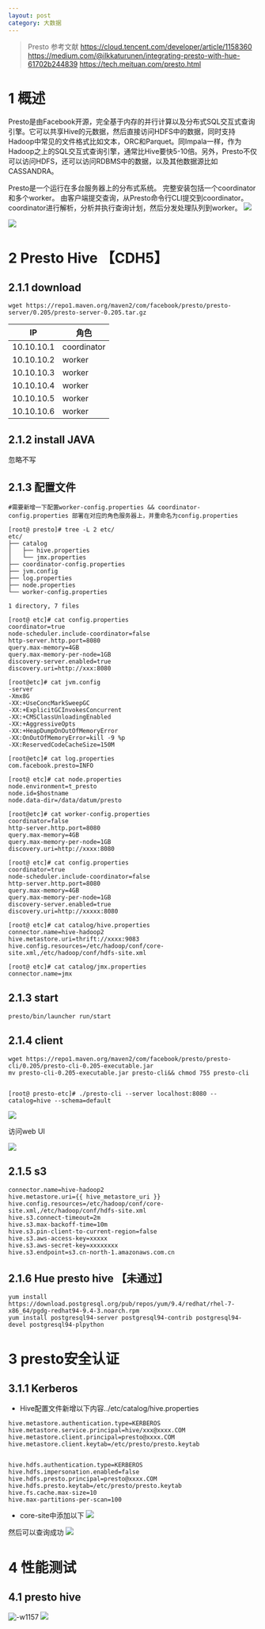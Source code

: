 ```yaml
---
layout: post
category: 大数据
---
```


> Presto
> 参考文献
> https://cloud.tencent.com/developer/article/1158360
> https://medium.com/@ilkkaturunen/integrating-presto-with-hue-61702b244839
> https://tech.meituan.com/presto.html

# 1 概述
Presto是由Facebook开源，完全基于内存的并行计算以及分布式SQL交互式查询引擎。它可以共享Hive的元数据，然后直接访问HDFS中的数据，同时支持Hadoop中常见的文件格式比如文本，ORC和Parquet。同Impala一样，作为Hadoop之上的SQL交互式查询引擎，通常比Hive要快5-10倍。另外，Presto不仅可以访问HDFS，还可以访问RDBMS中的数据，以及其他数据源比如CASSANDRA。

Presto是一个运行在多台服务器上的分布式系统。 完整安装包括一个coordinator和多个worker。 由客户端提交查询，从Presto命令行CLI提交到coordinator。 coordinator进行解析，分析并执行查询计划，然后分发处理队列到worker。
![](/assets/img/15331762381049.jpg)

![](/assets/img//15525532671634.jpg)

# 2 Presto Hive 【CDH5】


## 2.1.1 download
```
wget https://repo1.maven.org/maven2/com/facebook/presto/presto-server/0.205/presto-server-0.205.tar.gz
``` 

IP | 角色
---|---
10.10.10.1 | coordinator
10.10.10.2 | worker
10.10.10.3 | worker
10.10.10.4 | worker
10.10.10.5 | worker
10.10.10.6 | worker

## 2.1.2 install JAVA
 忽略不写
## 2.1.3 配置文件

```
#需要新增一下配置worker-config.properties && coordinator-config.properties 部署在对应的角色服务器上，并重命名为config.properties

[root@ presto]# tree -L 2 etc/
etc/
├── catalog
│   ├── hive.properties
│   └── jmx.properties
├── coordinator-config.properties
├── jvm.config
├── log.properties
├── node.properties
└── worker-config.properties

1 directory, 7 files
```



```
[root@ etc]# cat config.properties
coordinator=true
node-scheduler.include-coordinator=false
http-server.http.port=8080
query.max-memory=4GB
query.max-memory-per-node=1GB
discovery-server.enabled=true
discovery.uri=http://xxx:8080
```


```
[root@etc]# cat jvm.config
-server
-Xmx8G
-XX:+UseConcMarkSweepGC
-XX:+ExplicitGCInvokesConcurrent
-XX:+CMSClassUnloadingEnabled
-XX:+AggressiveOpts
-XX:+HeapDumpOnOutOfMemoryError
-XX:OnOutOfMemoryError=kill -9 %p
-XX:ReservedCodeCacheSize=150M
```

```
[root@etc]# cat log.properties
com.facebook.presto=INFO
```


```
[root@ etc]# cat node.properties
node.environment=t_presto
node.id=$hostname
node.data-dir=/data/datum/presto
```


```
[root@etc]# cat worker-config.properties
coordinator=false
http-server.http.port=8080
query.max-memory=4GB
query.max-memory-per-node=1GB
discovery.uri=http://xxxx:8080
```


```
[root@ etc]# cat config.properties
coordinator=true
node-scheduler.include-coordinator=false
http-server.http.port=8080
query.max-memory=4GB
query.max-memory-per-node=1GB
discovery-server.enabled=true
discovery.uri=http://xxxxx:8080
```


```
[root@ etc]# cat catalog/hive.properties
connector.name=hive-hadoop2
hive.metastore.uri=thrift://xxxx:9083
hive.config.resources=/etc/hadoop/conf/core-site.xml,/etc/hadoop/conf/hdfs-site.xml
```


```
[root@ etc]# cat catalog/jmx.properties
connector.name=jmx
```
##  2.1.3 start 

```
presto/bin/launcher run/start

```
## 2.1.4 client

```
wget https://repo1.maven.org/maven2/com/facebook/presto/presto-cli/0.205/presto-cli-0.205-executable.jar
mv presto-cli-0.205-executable.jar presto-cli&& chmod 755 presto-cli


[root@ presto-etc]# ./presto-cli --server localhost:8080 --catalog=hive --schema=default
```
![](/assets/img/15356118719282.jpg)



访问web UI

![](/assets/img/15331808826609.jpg)

## 2.1.5  s3

```
connector.name=hive-hadoop2
hive.metastore.uri={{ hive_metastore_uri }}
hive.config.resources=/etc/hadoop/conf/core-site.xml,/etc/hadoop/conf/hdfs-site.xml
hive.s3.connect-timeout=2m
hive.s3.max-backoff-time=10m
hive.s3.pin-client-to-current-region=false
hive.s3.aws-access-key=xxxxx
hive.s3.aws-secret-key=xxxxxxxx
hive.s3.endpoint=s3.cn-north-1.amazonaws.com.cn

```
## 2.1.6 Hue presto hive 【未通过】

```
yum install https://download.postgresql.org/pub/repos/yum/9.4/redhat/rhel-7-x86_64/pgdg-redhat94-9.4-3.noarch.rpm
yum install postgresql94-server postgresql94-contrib postgresql94-devel postgresql94-plpython
```
# 3 presto安全认证
## 3.1.1 Kerberos

- Hive配置文件新增以下内容../etc/catalog/hive.properties
 
```
hive.metastore.authentication.type=KERBEROS
hive.metastore.service.principal=hive/xxx@xxxx.COM
hive.metastore.client.principal=presto@xxxx.COM
hive.metastore.client.keytab=/etc/presto/presto.keytab


hive.hdfs.authentication.type=KERBEROS
hive.hdfs.impersonation.enabled=false
hive.hdfs.presto.principal=presto@xxxx.COM
hive.hdfs.presto.keytab=/etc/presto/presto.keytab
hive.fs.cache.max-size=10
hive.max-partitions-per-scan=100
```
- core-site中添加以下
![](/assets/img/15356135380229.jpg)

然后可以查询成功
![](/assets/img/15356136674740.jpg)


# 4 性能测试
## 4.1 presto hive 
![-w1157](/assets/img//15525524092409.jpg)
![](/assets/img//15525524368773.jpg)
